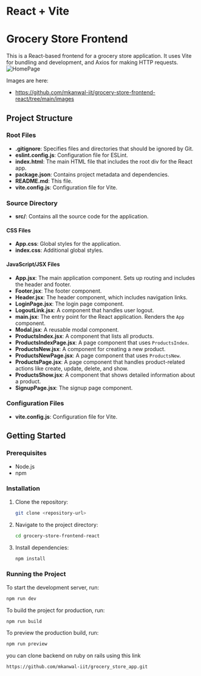 # React + Vite

# Grocery Store Frontend

This is a React-based frontend for a grocery store application. It uses Vite for bundling and development, and Axios for making HTTP requests.
![HomePage](HomePage/HomePage.png)

Images are here:

- https://github.com/mkanwal-iit/grocery-store-frontend-react/tree/main/images

## Project Structure

### Root Files

- **.gitignore**: Specifies files and directories that should be ignored by Git.
- **eslint.config.js**: Configuration file for ESLint.
- **index.html**: The main HTML file that includes the root div for the React app.
- **package.json**: Contains project metadata and dependencies.
- **README.md**: This file.
- **vite.config.js**: Configuration file for Vite.

### Source Directory

- **src/**: Contains all the source code for the application.

#### CSS Files

- **App.css**: Global styles for the application.
- **index.css**: Additional global styles.

#### JavaScript/JSX Files

- **App.jsx**: The main application component. Sets up routing and includes the header and footer.
- **Footer.jsx**: The footer component.
- **Header.jsx**: The header component, which includes navigation links.
- **LoginPage.jsx**: The login page component.
- **LogoutLink.jsx**: A component that handles user logout.
- **main.jsx**: The entry point for the React application. Renders the `App` component.
- **Modal.jsx**: A reusable modal component.
- **ProductsIndex.jsx**: A component that lists all products.
- **ProductsIndexPage.jsx**: A page component that uses `ProductsIndex`.
- **ProductsNew.jsx**: A component for creating a new product.
- **ProductsNewPage.jsx**: A page component that uses `ProductsNew`.
- **ProductsPage.jsx**: A page component that handles product-related actions like create, update, delete, and show.
- **ProductsShow.jsx**: A component that shows detailed information about a product.
- **SignupPage.jsx**: The signup page component.

### Configuration Files

- **vite.config.js**: Configuration file for Vite.

## Getting Started

### Prerequisites

- Node.js
- npm

### Installation

1. Clone the repository:

   ```sh
   git clone <repository-url>

   ```

2. Navigate to the project directory:
   ```sh
   cd grocery-store-frontend-react
   ```
3. Install dependencies:
   ```sh
   npm install
   ```

### Running the Project

To start the development server, run:

```sh
npm run dev
```

To build the project for production, run:

```sh
npm run build
```

To preview the production build, run:

```sh
npm run preview
```

you can clone backend on ruby on rails using this link

```sh
https://github.com/mkanwal-iit/grocery_store_app.git
```
